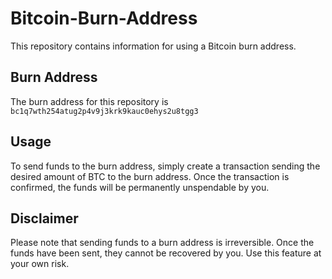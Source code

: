 # Bitcoin-Burn-Address


This repository contains information for using a Bitcoin burn address.

## Burn Address

The burn address for this repository is `bc1q7wth254atug2p4v9j3krk9kauc0ehys2u8tgg3`

## Usage

To send funds to the burn address, simply create a transaction sending the desired amount of BTC to the burn address. Once the transaction is confirmed, the funds will be permanently unspendable by you.

## Disclaimer

Please note that sending funds to a burn address is irreversible. Once the funds have been sent, they cannot be recovered by you. Use this feature at your own risk.

